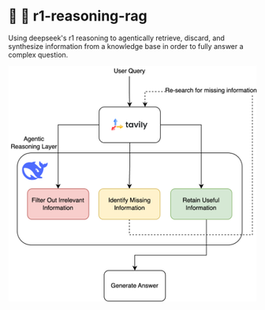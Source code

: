 # 🤖 🔄 r1-reasoning-rag
Using deepseek's r1 reasoning to agentically retrieve, discard, and synthesize information from a knowledge base in order to fully answer a complex question.

![](agent.png)
